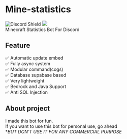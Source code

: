 # Mine-statistics
<img src="https://discord.com/api/guilds/1292780177218080798/widget.png?style=shield" alt="Discord Shield"/> <a href="https://discord.com/oauth2/authorize?client_id=971570577057935390"><img src="https://img.shields.io/badge/Click_here-To_invite_bot-blue"></a><br>
Minecraft Statistics Bot For Discord

## Feature
✅ Automatic update embed <br>
✅ Fully async system <br>
✅ Modular command(cogs) <br> 
✅ Database supabase based <br>
✅ Very lightweight <br>
✅ Bedrock and Java Support <br>
✅ Anti SQL Injection

## About project
I made this bot for fun. <br>
If you want to use this bot for personal use, go ahead <br>
**BUT DON'T USE IT FOR ANY COMMERCIAL PURPOSE*
